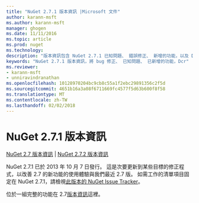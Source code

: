 ```yaml
---
title: "NuGet 2.7.1 版本資訊 |Microsoft 文件"
author: karann-msft
ms.author: karann-msft
manager: ghogen
ms.date: 11/11/2016
ms.topic: article
ms.prod: nuget
ms.technology: 
description: "版本資訊包含 NuGet 2.7.1 已知問題、 錯誤修正、 新增的功能，以及 Dcr。"
keywords: "NuGet 2.7.1 版本資訊，將 bug 修正、 已知問題、 已新增的功能，Dcr"
ms.reviewer:
- karann-msft
- unniravindranathan
ms.openlocfilehash: 10128970204bc9cb8c55a1f2ebc29891356c2f5d
ms.sourcegitcommit: 4651b16a3a08f6711669fc4577f5d63b600f8f58
ms.translationtype: MT
ms.contentlocale: zh-TW
ms.lasthandoff: 02/02/2018
---
```

# <a name="nuget-271-release-notes"></a>NuGet 2.7.1 版本資訊

[NuGet 2.7 版本資訊](../release-notes/nuget-2.7.md) | [NuGet 2.7.2 版本資訊](../release-notes/nuget-2.7.2.md)

NuGet 2.7.1 已於 2013 年 10 月 7 日發行。  這是次要更新到某些目標的修正程式，以改善 2.7 的新功能的使用體驗與我們最近 2.7 版。 如需工作的清單項目固定在 NuGet 2.7.1，請檢視[此版本的 NuGet Issue Tracker](http://nuget.codeplex.com/workitem/list/advanced?keyword=&status=Closed&type=All&priority=All&release=NuGet%202.7.1&assignedTo=All&component=All&sortField=LastUpdatedDate&sortDirection=Descending&page=0)。

位於一組完整的功能在 2.7[版本資訊](../release-notes/nuget-2.7.md)這裡。
